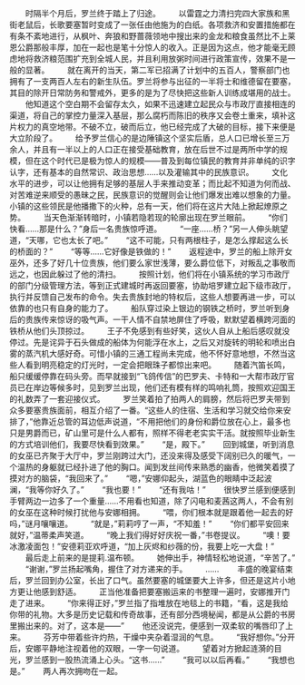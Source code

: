 　　时隔半个月后，罗兰终于踏上了归途。
　　以雷霆之力清扫完四大家族和黑街老鼠后，长歌要塞暂时变成了一张任由他施为的白纸。各项救济和安置措施都在有条不紊地进行，从枫叶、奔狼和野蔷薇领地中搜出来的金龙和粮食虽然比不上莱恩公爵那般丰厚，加在一起也是笔十分惊人的收入。正是因为这点，他才能毫无顾虑地将救济粮范围扩充到全城人民，并且利用放粥时间进行政策宣传，效果不是一般的显著。
　　就在离开的当天，第二军已招满了计划中的五百人，警察部门也拥有了一支两百人左右的新生队伍。罗兰将参与出征的一半将士和维德留在要塞，其目的除开日常防务和警戒外，更多的是为了尽快把这些新人训练成堪用的战士。
　　他知道这个空白期不会留存太久，如果不迅速建立起民众与市政厅直接相连的渠道，将自己的掌控力量深入基层，那么腐朽而陈旧的秩序又会卷土重来，填补这片权力的真空地带。不破不立，破而后立，他已经完成了大破的目标，接下来便是大立阶段了。
　　给予罗兰信心的是边陲镇这个坚实后盾，总人口已增长至三万余人，并且有一半以上的人口正在接受基础教育，放在后世不过是两所中学的规模，但在这个时代已是极为惊人的规模——普及到每位镇民的教育并非单纯的识字认字，还有基本的自然常识、政治思想……以及灌输其中的民族意识。
　　文化水平的进步，可以让他拥有足够的基层人手来推动变革；而比起不知道为何而战、对苦难逆来顺受的愚昧之民，民族意识的觉醒则会让他们爆发出难以想象的力量。小镇的这些领民是他播撒下的火种，总有一天，他们将在这片大陆上掀起燎原之势。
　　当天色渐渐转暗时，小镇若隐若现的轮廓出现在罗兰眼前。
　　“你们快看……那是什么？”身后一名贵族惊呼道。
　　“一座……桥？”另一人伸头眺望道，“天哪，它也太长了吧。”
　　“这不可能，只有两根柱子，是怎么撑起这么长的桥面的？”
　　“等等……它好像是铁做的！”
　　返程途中，罗兰的船上除开女巫外，还多了好几十位贵族，他们要么家世浅薄，要么爵位低下，对叛乱之事敬而远之，也因此躲过了他的清扫。
　　按照计划，他们将在小镇系统的学习市政厅的部门分级管理方法，等到正式建城时再返回要塞，协助培罗建立起下级市政厅，执行并反馈自己发布的命令。失去贵族封地的特权后，这些人想要再进一步，可以依靠的也只有自身的能力了。
　　船队穿过染上银边的钢铁之桥时，罗兰听到身后的贵族传来惊讶的吸气声。一干人情不自禁地屏住了呼吸，默默望着横跨河面的铁桥从他们头顶掠过。
　　王子不免感到有些好笑，这伙人自从上船后感叹就没停过。先是诧异于石头做成的船体为何能浮在水上，之后又对旋转的明轮和喷出白雾的蒸汽机大感好奇。可惜小镇的三通工程尚未完成，他不怀好意地想，不然当这些人看到明亮稳定的灯光时，一定会把眼珠子都惊出来吧。
　　随着汽笛长鸣，船只缓缓停靠在码头旁。而早就接到“飞鸽传信”的巴罗夫、卡特和一大帮市政厅官员已在岸边等候多时，见到罗兰出现，他们还有模有样的鸣响礼筒，按照欢迎国王的礼数弄了一套迎接仪式。
　　罗兰笑着拍了拍两人的肩膀，然后将巴罗夫带到众多要塞贵族面前，相互介绍了一番。“这些人的住宿、生活和学习就交给你来安排了，”他靠近总管的耳边低声说道，“不用把他们的身份和爵位放在心上，最多也只是男爵而已，矿山里可是什么人都有，照样不得老老实实干活。就按照毕业新生的方式培训他们，我要尽快看到效果。”
　　“是，殿下。”
　　回到城堡，听到消息的女巫已齐聚于大厅中，罗兰刚跨过大门，还没来得及感受下阔别已久的暖气，一个温热的身躯就已经扑进了他的胸口。闻到发丝间传来熟悉的幽香，他微笑着摸了摸对方的脑袋，“我回来了。”
　　“嗯，”安娜仰起头，湖蓝色的眼睛中泛起波澜，“我等你好久了。”
　　“我也要！”
　　“还有我咕！”
　　很快罗兰感到便感到手臂两边一边多了一个重量……不用看也知道，除了闪电和麦茜这两人，不会有别的女巫在这种时候打扰他与安娜相拥。
　　“喂，你们根本就是跟着他一起去的好吗，”谜月嚷嚷道。
　　“就是，”莉莉哼了一声，“不知羞！”
　　“你们都平安回来就好，”温蒂柔声笑道。
　　“晚上我们得好好庆祝一番，”书卷提议。
　　“噢！要冰激凌面包！”安德莉亚欢呼道，“加上灰烬和纱薇的份，我要上吃一大盘！”
　　最后走上前来的是提莉.温布顿。
　　她伸出手，神情轻松地说道，“辛苦了。”
　　“谢谢，”罗兰扬起嘴角，握住了对方递来的手。
　　……
　　丰盛的晚宴结束后，罗兰回到办公室，长出了口气。虽然要塞的城堡要大上许多，但还是这片小地方更让他感到舒适。
　　正当他准备把要塞搬运来的书整理一遍时，安娜推开门走了进来。
　　“你来得正好，”罗兰指了指堆放在地毯上的书籍，“看，这是我给你带的礼物。大多是历史记载和传奇故事，还有部分西境秘闻，都是从公爵的书房里搬出来的。对了，这本是——”
　　他还没说完，便感到一双柔软的嘴唇印了上来。
　　芬芳中带着些许灼热，干燥中夹杂着湿润的气息。
　　“我好想你。”分开后，安娜平静地注视着他的双眼，一字一句说道。
　　望着对方掀起涟漪的目光，罗兰感到一股热流涌上心头。“这书……”
　　“我可以以后再看。”
　　“我想也是。”
　　两人再次拥吻在一起。